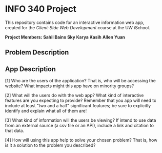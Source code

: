 # INFO 340 Project

This repository contains code for an interactive information web app, created for the _Client-Side Web Development_ course at the UW iSchool.

**Project Members:**
__Sahil Bains__
__Sky Karya Kasih__
__Allen Yuan__

## Problem Description

## App Description
[1] Who are the users of the application? That is, who will be accessing the website? What impacts might this app have on minority groups?

[2] What will the users do with the web app? What kind of interactive features are you expecting to provide? Remember that you app will need to include at least "two and a half" significant features; be sure to explicitly identify and explain what all of them are! 

[3] What kind of information will the users be viewing? If intend to use data from an external source (a csv file or an API), include a link and citation to that data.

[4] How will using this app help to solve your chosen problem? That is, how is it a solution to the problem you described?